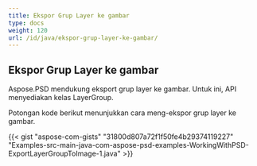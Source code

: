 ```yaml
---
title: Ekspor Grup Layer ke gambar
type: docs
weight: 120
url: /id/java/ekspor-grup-layer-ke-gambar/
---
```


## **Ekspor Grup Layer ke gambar**
Aspose.PSD mendukung eksport grup layer ke gambar. Untuk ini, API menyediakan kelas LayerGroup.

Potongan kode berikut menunjukkan cara meng-ekspor grup layer ke gambar.

{{< gist "aspose-com-gists" "31800d807a72f1f50fe4b29374119227" "Examples-src-main-java-com-aspose-psd-examples-WorkingWithPSD-ExportLayerGroupToImage-1.java" >}}
